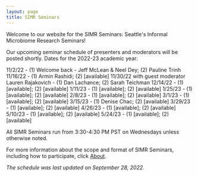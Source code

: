 ```yaml
---
layout: page
title: SIMR Seminars
---
```


Welcome to our website for the SIMR Seminars: Seattle's Informal Microbiome Research Seminars!

Our upcoming seminar schedule of presenters and moderators will be posted shortly. Dates for the 2022-23 academic year:

11/2/22 - (1) Welcome back - Jeff McLean & Neel Dey; (2) Pauline Trinh 
11/16/22 - (1) Armin Rashidi; (2) [available]
11/30/22 with guest moderator Lauren Rajakovich - (1) Dan Lachance; (2) Sarah Teichman
12/14/22 - (1) [available]; (2) [available]
1/11/23 - (1) [available]; (2) [available]
1/25/23 - (1) [available]; (2) [available]
2/8/23 - (1) [available]; (2) [available]
3/1/23 - (1) [available]; (2) [available]
3/15/23 - (1) Denise Chac; (2) [available]
3/29/23 - (1) [available]; (2) [available]
4/26/23 - (1) [available]; (2) [available]
5/10/23 - (1) [available]; (2) [available]
5/24/23 - (1) [available]; (2) [available]

All SIMR Seminars run from 3:30-4:30 PM PST on Wednesdays unless otherwise noted.

For more information about the scope and format of SIMR Seminars, including how to participate, click [About](https://simr-seminars.github.io/about/).

*The schedule was last updated on September 28, 2022.*
